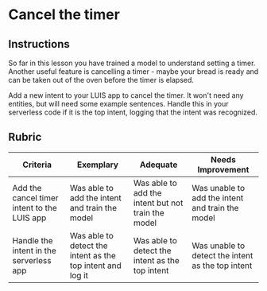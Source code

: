 # Cancel the timer

## Instructions

So far in this lesson you have trained a model to understand setting a timer. Another useful feature is cancelling a timer - maybe your bread is ready and can be taken out of the oven before the timer is elapsed.

Add a new intent to your LUIS app to cancel the timer. It won't need any entities, but will need some example sentences. Handle this in your serverless code if it is the top intent, logging that the intent was recognized.

## Rubric

| Criteria | Exemplary | Adequate | Needs Improvement |
| -------- | --------- | -------- | ----------------- |
| Add the cancel timer intent to the LUIS app | Was able to add the intent and train the model | Was able to add the intent but not train the model | Was unable to add the intent and train the model  |
| Handle the intent in the serverless app | Was able to detect the intent as the top intent and log it | Was able to detect the intent as the top intent | Was unable to detect the intent as the top intent |
